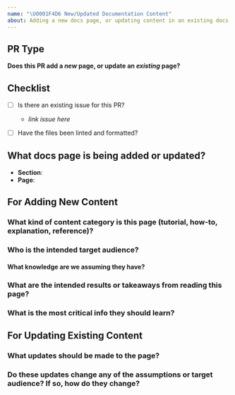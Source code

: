 ```yaml
---
name: "\U0001F4D6 New/Updated Documentation Content"
about: Adding a new docs page, or updating content in an existing docs page
---
```


## PR Type

**Does this PR add a _new_ page, or update an _existing_ page?**



## Checklist

- [ ] Is there an existing issue for this PR?
    - *link issue here*
- [ ] Have the files been linted and formatted?


## What docs page is being added or updated?

- **Section**: 
- **Page**: 



## For Adding New Content

### What kind of content category is this page (tutorial, how-to, explanation, reference)?


### Who is the intended target audience?


#### What knowledge are we assuming they have?


### What are the intended results or takeaways from reading this page?


### What is the most critical info they should learn?




## For Updating Existing Content



### What updates should be made to the page?



### Do these updates change any of the assumptions or target audience?  If so, how do they change?